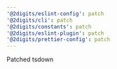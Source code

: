 ```yaml
---
'@2digits/eslint-config': patch
'@2digits/cli': patch
'@2digits/constants': patch
'@2digits/eslint-plugin': patch
'@2digits/prettier-config': patch
---
```


Patched tsdown

